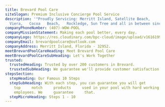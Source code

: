 ```yaml
---
title: Brevard Pool Care
siteSlogan: Premium Inclusive Concierge Pool Service
description: '"Proudly Servicing: Merritt Island, Satellite Beach,
  Viera,   Cocoa   Beach,   Rockledge, Sun Tree and all in between since 2012!"'
companyPhoneNumber: (407)-WOW-POOL
companyMissionStatement: Making each pool better, every day.
companyLogo: https://res.cloudinary.com/bpc-cloud/image/upload/v1616199932/images/logo_jr9gmt.png
companyEmail: brevardpoolcare@outlook.com
companyAddress: Merritt Island, Florida - 32952.
meetBrevardPoolCareHeading: Meet Brevard Pool Care
meetBrevardPoolCareSubHeading: Let's Work Together
trusted:
  trustedHeading: Trusted by over 200 customers in Brevard.
  trusxtedSubHeading: We guarantee we'll provide customer satisfaction!
stepsSection:
  stepHeading: Our Famous 10 Steps
  stepSubHeading: With each step, you can guarantee you will get
    top     notch     products     used in your pool with hard working
    employees. We     guarantee     that.
  stepMicroHeading: Steps 1 - 10
---
```

